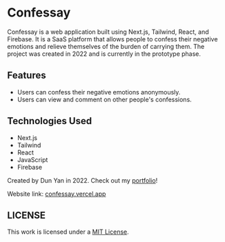 # Confessay

Confessay is a web application built using Next.js, Tailwind, React, and Firebase. It is a SaaS platform that allows people to confess their negative emotions and relieve themselves of the burden of carrying them. The project was created in 2022 and is currently in the prototype phase.

## Features

- Users can confess their negative emotions anonymously.
- Users can view and comment on other people's confessions.

## Technologies Used

- Next.js
- Tailwind
- React
- JavaScript
- Firebase

Created by Dun Yan in 2022. Check out my [portfolio](https://dunyan.vercel.app/)!

Website link: [confessay.vercel.app](https://confessay.vercel.app/)



## LICENSE

This work is licensed under a [MIT License](https://github.com/dunyanong/confessay/blob/main/LICENSE).
